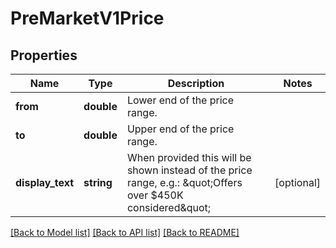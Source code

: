 # PreMarketV1Price

## Properties
Name | Type | Description | Notes
------------ | ------------- | ------------- | -------------
**from** | **double** | Lower end of the price range. | 
**to** | **double** | Upper end of the price range. | 
**display_text** | **string** | When provided this will be shown instead of the price range, e.g.: \&quot;Offers over $450K considered\&quot; | [optional] 

[[Back to Model list]](../../README.md#documentation-for-models) [[Back to API list]](../../README.md#documentation-for-api-endpoints) [[Back to README]](../../README.md)

